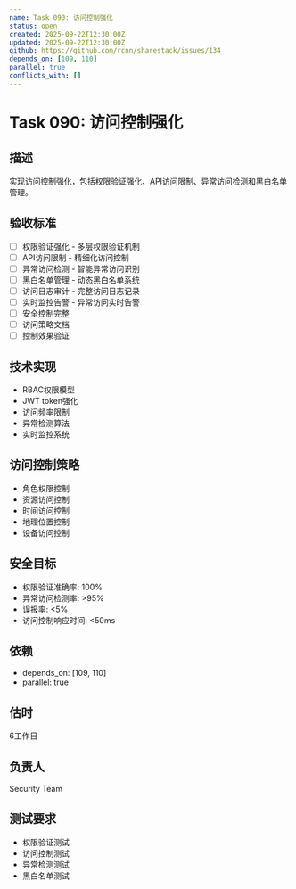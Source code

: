 ```yaml
---
name: Task 090: 访问控制强化
status: open
created: 2025-09-22T12:30:00Z
updated: 2025-09-22T12:30:00Z
github: https://github.com/rcnn/sharestack/issues/134
depends_on: [109, 110]
parallel: true
conflicts_with: []
---
```


# Task 090: 访问控制强化

## 描述
实现访问控制强化，包括权限验证强化、API访问限制、异常访问检测和黑白名单管理。

## 验收标准
- [ ] 权限验证强化 - 多层权限验证机制
- [ ] API访问限制 - 精细化访问控制
- [ ] 异常访问检测 - 智能异常访问识别
- [ ] 黑白名单管理 - 动态黑白名单系统
- [ ] 访问日志审计 - 完整访问日志记录
- [ ] 实时监控告警 - 异常访问实时告警
- [ ] 安全控制完整
- [ ] 访问策略文档
- [ ] 控制效果验证

## 技术实现
- RBAC权限模型
- JWT token强化
- 访问频率限制
- 异常检测算法
- 实时监控系统

## 访问控制策略
- 角色权限控制
- 资源访问控制
- 时间访问控制
- 地理位置控制
- 设备访问控制

## 安全目标
- 权限验证准确率: 100%
- 异常访问检测率: >95%
- 误报率: <5%
- 访问控制响应时间: <50ms

## 依赖
- depends_on: [109, 110]
- parallel: true

## 估时
6工作日

## 负责人
Security Team

## 测试要求
- 权限验证测试
- 访问控制测试
- 异常检测测试
- 黑白名单测试